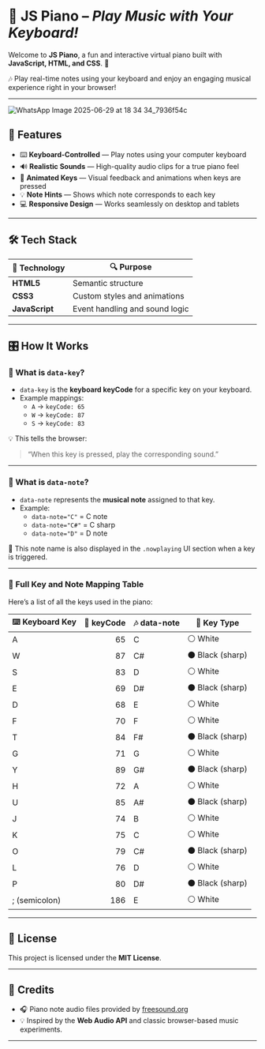 # 🎹 JS Piano – *Play Music with Your Keyboard!*

Welcome to **JS Piano**, a fun and interactive virtual piano built with  
**JavaScript, HTML, and CSS**. 🎼  

🎶 Play real-time notes using your keyboard and enjoy an engaging musical experience right in your browser!

---
![WhatsApp Image 2025-06-29 at 18 34 34_7936f54c](https://github.com/user-attachments/assets/285b2691-98f1-40cb-a4c8-4c1683083085)

## 🚀 Features

- ⌨️ **Keyboard-Controlled** — Play notes using your computer keyboard  
- 🔊 **Realistic Sounds** — High-quality audio clips for a true piano feel  
- 🎨 **Animated Keys** — Visual feedback and animations when keys are pressed  
- 💡 **Note Hints** — Shows which note corresponds to each key  
- 💻 **Responsive Design** — Works seamlessly on desktop and tablets  

---

## 🛠️ Tech Stack

| 🔧 Technology  | 🔍 Purpose                      |
|----------------|-------------------------------|
| **HTML5**      | Semantic structure            |
| **CSS3**       | Custom styles and animations  |
| **JavaScript** | Event handling and sound logic|

---

## 🎛️ How It Works

### 🎹 What is `data-key`?

- `data-key` is the **keyboard keyCode** for a specific key on your keyboard.
- Example mappings:
  - `A` → `keyCode: 65`
  - `W` → `keyCode: 87`
  - `S` → `keyCode: 83`

💡 This tells the browser:

> “When this key is pressed, play the corresponding sound.”

---

### 🎵 What is `data-note`?

- `data-note` represents the **musical note** assigned to that key.
- Example:
  - `data-note="C"` = C note  
  - `data-note="C#"` = C sharp  
  - `data-note="D"` = D note

🎯 This note name is also displayed in the `.nowplaying` UI section when a key is triggered.

---

### 🧾 Full Key and Note Mapping Table

Here’s a list of all the keys used in the piano:

| ⌨️ Keyboard Key | 🔢 keyCode | 🎶 data-note | 🎨 Key Type        |
|----------------|-----------:|--------------|--------------------|
| A              | 65         | C            | ⚪ White            |
| W              | 87         | C#           | ⚫ Black (sharp)    |
| S              | 83         | D            | ⚪ White            |
| E              | 69         | D#           | ⚫ Black (sharp)    |
| D              | 68         | E            | ⚪ White            |
| F              | 70         | F            | ⚪ White            |
| T              | 84         | F#           | ⚫ Black (sharp)    |
| G              | 71         | G            | ⚪ White            |
| Y              | 89         | G#           | ⚫ Black (sharp)    |
| H              | 72         | A            | ⚪ White            |
| U              | 85         | A#           | ⚫ Black (sharp)    |
| J              | 74         | B            | ⚪ White            |
| K              | 75         | C            | ⚪ White            |
| O              | 79         | C#           | ⚫ Black (sharp)    |
| L              | 76         | D            | ⚪ White            |
| P              | 80         | D#           | ⚫ Black (sharp)    |
| ; (semicolon)  | 186        | E            | ⚪ White            |

---

## 📜 License

This project is licensed under the **MIT License**.

---

## 🙌 Credits

- 🎧 Piano note audio files provided by [freesound.org](https://freesound.org)
- 💡 Inspired by the **Web Audio API** and classic browser-based music experiments.

---

